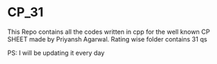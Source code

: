 # CP_31

This Repo contains all the codes written in cpp for the well known CP SHEET made by Priyansh Agarwal.
Rating wise folder contains 31 qs

PS: I will be updating it every day
